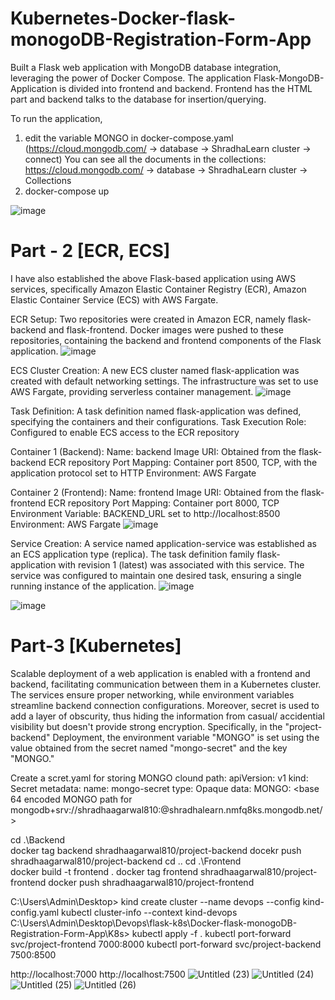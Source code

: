 # Kubernetes-Docker-flask-monogoDB-Registration-Form-App
Built a Flask web application with MongoDB database integration, leveraging the power of Docker Compose.
The application Flask-MongoDB-Application is divided into frontend and backend.
Frontend has the HTML part and backend talks to the database for insertion/querying.

To run the application,
1) edit the variable MONGO in docker-compose.yaml (https://cloud.mongodb.com/ -> database -> ShradhaLearn cluster -> connect) 
You can see all the documents in the collections: https://cloud.mongodb.com/ -> database -> ShradhaLearn cluster -> Collections
2) docker-compose up

![image](https://github.com/shradha810/Docker-flask-monogoDB-Registration-Form-App/assets/60320258/08d1ea8d-3948-4250-b076-f8605a316145)

# Part - 2 [ECR, ECS]
I have also established the above Flask-based application using AWS services, specifically Amazon Elastic Container Registry (ECR), Amazon Elastic Container Service (ECS) with AWS Fargate.

ECR Setup:
Two repositories were created in Amazon ECR, namely flask-backend and flask-frontend. Docker images were pushed to these repositories, containing the backend and frontend components of the Flask application.
![image](https://github.com/shradha810/Docker-flask-monogoDB-Registration-Form-App/assets/60320258/19ceee80-1e65-43c6-9dd7-26f9d31d7c13)


ECS Cluster Creation:
A new ECS cluster named flask-application was created with default networking settings.
The infrastructure was set to use AWS Fargate, providing serverless container management.
![image](https://github.com/shradha810/Docker-flask-monogoDB-Registration-Form-App/assets/60320258/94514b80-03b4-428a-ae72-3f8efff3ef37)


Task Definition:
A task definition named flask-application was defined, specifying the containers and their configurations.
Task Execution Role: Configured to enable ECS access to the ECR repository

Container 1 (Backend):
Name: backend
Image URI: Obtained from the flask-backend ECR repository
Port Mapping: Container port 8500, TCP, with the application protocol set to HTTP
Environment: AWS Fargate

Container 2 (Frontend):
Name: frontend
Image URI: Obtained from the flask-frontend ECR repository
Port Mapping: Container port 8000, TCP
Environment Variable: BACKEND_URL set to http://localhost:8500
Environment: AWS Fargate
![image](https://github.com/shradha810/Docker-flask-monogoDB-Registration-Form-App/assets/60320258/506bdf22-cb6c-4d61-951a-5223f2c1cf26)


Service Creation:
A service named application-service was established as an ECS application type (replica). The task definition family flask-application with revision 1 (latest) was associated with this service. The service was configured to maintain one desired task, ensuring a single running instance of the application.
![image](https://github.com/shradha810/Docker-flask-monogoDB-Registration-Form-App/assets/60320258/d7159705-f5f2-4d65-abc2-046b0f1a391f)

![image](https://github.com/shradha810/Docker-flask-monogoDB-Registration-Form-App/assets/60320258/bc1217da-9119-46f7-a789-88f9578a18ef)

# Part-3 [Kubernetes]
Scalable deployment of a web application is enabled with a frontend and backend, facilitating communication between them in a Kubernetes cluster. The services ensure proper networking, while environment variables streamline backend connection configurations. Moreover, secret is used to add a layer of obscurity, thus hiding the information from casual/ accidential visibility but doesn't provide strong encryption. Specifically, in the "project-backend" Deployment, the environment variable "MONGO" is set using the value obtained from the secret named "mongo-secret" and the key "MONGO."

Create a scret.yaml for storing MONGO clound path:
apiVersion: v1
kind: Secret
metadata:
  name: mongo-secret
type: Opaque
data:
  MONGO: <base 64 encoded MONGO path for mongodb+srv://shradhaagarwal810:<Password>@shradhalearn.nmfq8ks.mongodb.net/>

cd .\Backend\
docker tag backend shradhaagarwal810/project-backend
docekr push shradhaagarwal810/project-backend
cd ..
cd .\Frontend\
docker build -t frontend .
docker tag frontend shradhaagarwal810/project-frontend
docker push shradhaagarwal810/project-frontend

C:\Users\Admin\Desktop> kind create cluster --name devops --config kind-config.yaml
kubectl cluster-info --context kind-devops
C:\Users\Admin\Desktop\Devops\flask-k8s\Docker-flask-monogoDB-Registration-Form-App\K8s> kubectl apply -f .
kubectl port-forward svc/project-frontend 7000:8000
kubectl port-forward svc/project-backend 7500:8500

http://localhost:7000
http://localhost:7500
![Untitled (23)](https://github.com/shradha810/Devops-project/assets/60320258/05cb619a-b8d2-4c99-9da7-4de61dd676d1)
![Untitled (24)](https://github.com/shradha810/Devops-project/assets/60320258/b8ee6ec1-7ba7-4c36-80a7-9beec3b1b860)
![Untitled (25)](https://github.com/shradha810/Devops-project/assets/60320258/0027d964-446e-4d67-b12e-2806d5c0296a)
![Untitled (26)](https://github.com/shradha810/Devops-project/assets/60320258/86de36f8-7b28-47d5-abb8-71773daa5e55)



